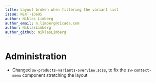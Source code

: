 ```yaml
---
title: Layout broken when filtering the variant list
issue: NEXT-16695
author: Niklas Limberg
author_email: n.limberg@cicada.com
author: NiklasLimberg
author_github: NiklasLimberg
---
```

# Administration
*  Changed `sw-products-variants-overview.scss`, to fix the `sw-context-menu` component stretching the layout

